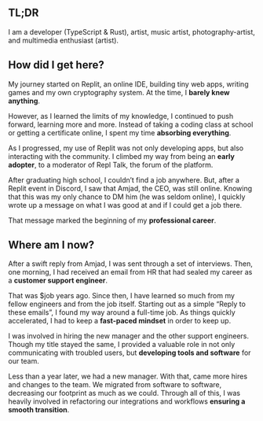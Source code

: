 ## TL;DR

I am a developer (TypeScript & Rust), artist, music artist, photography-artist, and multimedia enthusiast (artist).

## How did I get here?

My journey started on Replit, an online IDE, building tiny web apps, writing games and my own cryptography system. At the time, I **barely knew anything**.

However, as I learned the limits of my knowledge, I continued to push forward, learning more and more. Instead of taking a coding class at school or getting a certificate online, I spent my time **absorbing everything**.

As I progressed, my use of Replit was not only developing apps, but also interacting with the community. I climbed my way from being an **early adopter**, to a moderator of Repl Talk, the forum of the platform.

After graduating high school, I couldn’t find a job anywhere. But, after a Replit event in Discord, I saw that Amjad, the CEO, was still online. Knowing that this was my only chance to DM him (he was seldom online), I quickly wrote up a message on what I was good at and if I could get a job there.

That message marked the beginning of my **professional career**.

## Where am I now?

After a swift reply from Amjad, I was sent through a set of interviews. Then, one morning, I had received an email from HR that had sealed my career as a **customer support engineer**.

That was $job years ago. Since then, I have learned so much from my fellow engineers and from the job itself. Starting out as a simple “Reply to these emails”, I found my way around a full-time job. As things quickly accelerated, I had to keep a **fast-paced mindset** in order to keep up.

I was involved in hiring the new manager and the other support engineers. Though my title stayed the same, I provided a valuable role in not only communicating with troubled users, but **developing tools and software** for our team.

Less than a year later, we had a new manager. With that, came more hires and changes to the team. We migrated from software to software, decreasing our footprint as much as we could. Through all of this, I was heavily involved in refactoring our integrations and workflows **ensuring a smooth transition**.
